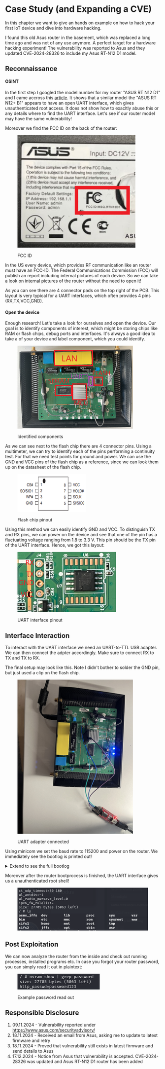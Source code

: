# Case Study (and Expanding a CVE)

In this chapter we want to give an hands on example on how to hack your first IoT device and dive into hardware hacking.&#x20;

I found this old Asus router in the basement, which was replaced a long time ago and was not of any use anymore. A perfect target for a hardware hacking experiment! The vulnerability was reported to Asus and they updated CVE-2024-28326 to include my Asus RT-N12 D1 model.

## Reconnaissance

#### OSINT

In the first step I googled the model number for my router "ASUS RT N12 D1" and I came accross this [article](https://redfoxsec.com/blog/asus-rt-n12-b1s-privilege-escalation-cve-2024-28326/). It shows that a similar model the  "ASUS RT N12+ B1" appears to have an open UART interface, which gives unauthenticated root access. It does not show how to exacltly abuse this or any details where to find the UART interface.  Let's see if our router model may have the same vulnerability!

Moreover we find the FCC ID on the back of the router:

<figure><img src="../../.gitbook/assets/image (79).png" alt="" width="383"><figcaption><p>FCC ID</p></figcaption></figure>

In the US every device, which provides RF communication like an router must have an FCC-ID. The Federal Communications Commission (FCC) will publish an report including internal pictures of each device. So we can take a look on internal pictures of the router without the need to open it!

As you can see there are 4 connector pads on the top right of the PCB. This layout is very typical for a UART interfaces, which often provides 4 pins (RX,TX,VCC,GND).

#### Open the device

Enough research! Let's take a look for ourselves and open the device.  Our goal is to identify components of interest, which might be storing chips like RAM or flash chips, debug ports and interfaces. It's always a good idea to take a  of your device and label component, which you could identify.

<figure><img src="../../.gitbook/assets/image (1) (1).png" alt="" width="375"><figcaption><p>Identified components</p></figcaption></figure>

As we can see next to the flash chip there are 4 connector pins. Using a multimeter, we can try to identify each of the pins performing a continuity test. For that we need test points for ground and power. We can use the GND and VCC pins of the flash chip as a reference, since we can look them up on the datasheet of the flash chip.

<figure><img src="../../.gitbook/assets/image (82).png" alt=""><figcaption><p>Flash chip pinout</p></figcaption></figure>

Using this method we can easily identify GND and VCC. To distinguish TX and RX pins, we can power on the device and see that one of the pin has a fluctuating voltage ranging from 1.8 to 3.3 V. This pin should be the TX pin of the UART interface. Hence, we got this layout:

<figure><img src="../../.gitbook/assets/image (84).png" alt="" width="320"><figcaption><p>UART interface pinout</p></figcaption></figure>

## Interface Interaction

To interact with the UART interface we need an UART-to-TTL USB adapter. We can then connect the adpter accordingly. Make sure to connect RX to TX and TX to RX.

The final setup may look like this. Note I didn't bother to solder the GND pin, but just used a clip on the flash chip.

<figure><img src="../../.gitbook/assets/uart.JPG" alt="" width="375"><figcaption><p>UART adapter connected</p></figcaption></figure>

Using minicom we set the baud rate to 115200 and power on the router. We immediately see the bootlog is printed out!&#x20;

<details>

<summary>Extend to see the full bootlog</summary>

```
Decompressing...done


CFE version 5.100.138.9 based on BBP 1.0.37 for BCM947XX (32bit,SP,LE)
Build Date: 二 10月  2 17:29:48 CST 2012 (root@raymonddev-vm)
Copyright (C) 2000-2008 Broadcom Corporation.

Init Arena
Init Devs.
Boot partition size = 131072(0x20000)
Found an ST compatible serial flash with 128 64KB blocks; total size 8MB
et0: Broadcom BCM47XX 10/100/1000 Mbps Ethernet Controller 5.100.138.9
CPU type 0x19749: 300MHz
Tot mem: 32768 KBytes

CFE mem:    0x80700000 - 0x80799720 (628512)
Data:       0x8072F560 - 0x80732790 (12848)
BSS:        0x80732790 - 0x80733720 (3984)
Heap:       0x80733720 - 0x80797720 (409600)
Stack:      0x80797720 - 0x80799720 (8192)
Text:       0x80700000 - 0x8072F560 (193888)

Device eth0:  hwaddr 78-24-AF-CC-A4-84, ipaddr 192.168.200.100, mask 255.255.255.0
        gateway not set, nameserver not set
end of nvram_rescuegpio_init
Loader:raw Filesys:tftp Dev:eth0 File:: Options:(null)
Loading: CFE works as TFTP Server.
Failed.
Could not load :: Timeout occured
Loader:raw Filesys:raw Dev:flash0.os File: Options:(null)
Loading: .. 5100 bytes read
Entry at 0x80001000
Closing network.
Starting program at 0x80001000
start_kernel
Linux version 2.6.22.19 (root@asus) (gcc version 4.2.4) #1 Thu Mar 12 11:45:07 CST 2020
CPU revision is: 00019749
Found an ST compatible serial flash with 128 64KB blocks; total size 8MB
Determined physical RAM map:
 memory: 02000000 @ 00000000 (usable)
Built 1 zonelists.  Total pages: 8128
Kernel command line: root=/dev/mtdblock2 noinitrd console=ttyS0,115200
Primary instruction cache 32kB, physically tagged, 4-way, linesize 32 bytes.
Primary data cache 32kB, 4-way, linesize 32 bytes.
Synthesized TLB refill handler (20 instructions).
Synthesized TLB load handler fastpath (32 instructions).
Synthesized TLB store handler fastpath (32 instructions).
Synthesized TLB modify handler fastpath (31 instructions).
PID hash table entries: 128 (order: 7, 512 bytes)
CPU: BCM53572 rev 1 pkg 8 at 300 MHz
Using 150.000 MHz high precision timer.
console [ttyS0] enabled
Dentry cache hash table entries: 4096 (order: 2, 16384 bytes)
Inode-cache hash table entries: 2048 (order: 1, 8192 bytes)
Memory: 28924k/32768k available (2452k kernel code, 3844k reserved, 495k data, 160k init, 0k highmem)
Mount-cache hash table entries: 512
NET: Registered protocol family 16
PCI: no core
PCI: no core
PCI: Fixing up bus 0
NET: Registered protocol family 2
Time: MIPS clocksource has been installed.
IP route cache hash table entries: 1024 (order: 0, 4096 bytes)
TCP established hash table entries: 1024 (order: 1, 8192 bytes)
TCP bind hash table entries: 1024 (order: 0, 4096 bytes)
TCP: Hash tables configured (established 1024 bind 1024)
TCP reno registered
squashfs: version 3.2-r2 (2007/01/15) Phillip Lougher
io scheduler noop registered (default)
HDLC line discipline: version $Revision: 4.8 $, maxframe=4096
N_HDLC line discipline registered.
Serial: 8250/16550 driver $Revision: 1.90 $ 4 ports, IRQ sharing disabled
serial8250: ttyS0 at MMIO 0xb8000300 (irq = 8) is a 16550A
PPP generic driver version 2.4.2
MPPE/MPPC encryption/compression module registered
NET: Registered protocol family 24
PPPoL2TP kernel driver, V0.18.3
PPTP driver version 0.8.5
pflash: found no supported devices
Creating 5 MTD partitions on "sflash":
0x00000000-0x00020000 : "pmon"
0x00020000-0x007f0000 : "linux"
0x0011bf4c-0x00710000 : "rootfs"
0x007f0000-0x00800000 : "nvram"
0x00770000-0x007f0000 : "jffs2"
dev_nvram_init: _nvram_init
_nvram_init: allocat header: 2151579648, size= 32768
sdhci: Secure Digital Host Controller Interface driver
sdhci: Copyright(c) Pierre Ossman
u32 classifier
    OLD policer on 
Netfilter messages via NETLINK v0.30.
nf_conntrack version 0.5.0 (512 buckets, 4096 max)
ip_tables: (C) 2000-2006 Netfilter Core Team
net/ipv4/netfilter/tomato_ct.c [Mar 12 2020 11:44:11]
NET: Registered protocol family 1
NET: Registered protocol family 10
ip6_tables: (C) 2000-2006 Netfilter Core Team
NET: Registered protocol family 17
802.1Q VLAN Support v1.8 Ben Greear <greearb@candelatech.com>
All bugs added by David S. Miller <davem@redhat.com>
VFS: Mounted root (squashfs filesystem) readonly.
Freeing unused kernel memory: 160k freed
Warning: unable to open an initial console.
1: set_action 0
firmware version: 3.0.0.4.380_8292-ge6e0d75d7df
[1 init:init_nvram +5] init_nvram for model(29)
num_of_mssid_support(0x0089): [mssid] support [3] mssid
ctf: module license 'Proprietary' taints kernel.
et_module_init: passivemode set to 0x0
hotplug net INTERFACE=eth0 ACTION=add
eth0: Broadcom BCM47XX 10/100/1000 Mbps Ethernet Controller 5.110.27.20012
set_wltxpower(0x01d0): [rc] no Power Control on this model
hotplug net INTERFACE=eth0 ACTION=add
wl_module_init: passivemode set to 0x0
hotplug net INTERFACE=eth1 ACTION=add
eth1: Broadcom BCM4347 802.11 Wireless Controller 5.110.27.20012
hotplug net INTERFACE=eth1 ACTION=add
start_logger:
Algorithmics/MIPS FPU Emulator v1.5
/ # _ifconfig: name=eth0 flags=1043 IFUP addr=(null) netmask=(null)
hotplug net INTERFACE=vlan0 ACTION=add
hotplug net INTERFACE=vlan0 ACTION=add
hotplug net INTERFACE=vlan1 ACTION=add
hotplug net INTERFACE=vlan1 ACTION=add
update_lan_state(lan_, 0, 0)
start_lan: setting up the bridge br0
hotplug net INTERFACE=br0 ACTION=add
vlan0: cmd=14: Operation not supported
_ifconfig: name=vlan0 flags=1243 IFUP addr=(null) netmask=(null)
start_lan: setting MAC of br0 bridge to 78:24:AF:CC:A4:84
hotplug net INTERFACE=br0 ACTION=add
_ifconfig: name=eth1 flags=1243 IFUP addr=(null) netmask=(null)
generate_wl_para(0x0a6f): unit 0 subunit -1
num_of_mssid_support(0x0089): [mssid] support [3] mssid
generate_wl_para(0x0d8d): bw: 1
generate_wl_para(0x0d92): channel: 0
generate_wl_para(0x0d93): nbw_cap: 1
generate_wl_para(0x0d94): nctrlsb: lower
generate_wl_para(0x0d96): obss_coex: 1
generate_wl_para(0x0a6f): unit 0 subunit 1
generate_wl_para(0x0a6f): unit 0 subunit 2
generate_wl_para(0x0a6f): unit 0 subunit 3

_ifconfig: name=br0 flags=1243 IFUP addr=192.168.1.1 netmask=255.255.255.0
_ifconfig: name=lo flags=1043 IFUP addr=127.0.0.1 netmask=255.0.0.0
route_manip: cmd=ADD name=lo addr=127.0.0.0 netmask=255.0.0.0 gateway=0.0.0.0 metric=0
update_lan_state(lan_, 1, 0)
start_lan 1928
udhcpc_lan:: deconfig
deconfig_lan: IFUP.
_ifconfig: name=br0 flags=1243 IFUP addr=192.168.1.1 netmask=255.255.255.0
lan_down(br0)
route_manip: cmd=DEL name=br0 addr=0.0.0.0 netmask=0.0.0.0 gateway=192.168.200.1 metric=0
update_lan_state(lan_, 4, 0)
done
# wanduck: Got LAN(-1) information:
wanduck: delay 1 seconds before the first detect...
[1 init:start_dnsmasq +12] begin
[1 init:stop_dnsmasq +12] begin
[1 init:stop_dnsmasq +12] end
start_lan_port(0) 1
TZ watchdog
wanduck: delay 2 seconds before the first detect...
illegal, cannot enable DualWAN
vlan0: cmd=14: Operation not supported
wanduck: delay 3 seconds before the first detect...
[1 init:init_main +14] recv signal 14 from pid [1:/sbin/init] (from user)
wanduck: delay 4 seconds before the first detect...
[1 init:init_main +15] recv signal 14 from pid [1:/sbin/init] (from user)
wanduck: delay 5 seconds before the first detect...

/ # udhcpc_lan:: leasefail

/ # 
/ # 
/ # 


```

</details>

Moreover after the router bootprocess is finished, the UART interface gives us a unauthenticated root shell!

<figure><img src="../../.gitbook/assets/image (1).png" alt=""><figcaption></figcaption></figure>

## Post Exploitation

We can now analyze the router from the inside and check out running processes, installed programs etc. In case you forgot your router password, you can simply read it out in plaintext:

<figure><img src="../../.gitbook/assets/image.png" alt=""><figcaption><p>Example password read out</p></figcaption></figure>

## Responsible Disclosure

1. 09.11.2024 - Vulnerability reported under https://www.asus.com/securityadvisory/
2. 18.11.2024  -  Received an email from Asus, asking me to update to latest firmware and retry
3. 18.11.2024  -  Proved that vulnerability still exists in latest firmware and send details to Asus
4. 17.12.2024  - Notice from Asus that vulnerability is accepted. CVE-2024-28326 was updated and Asus RT-N12 D1 router has been added




